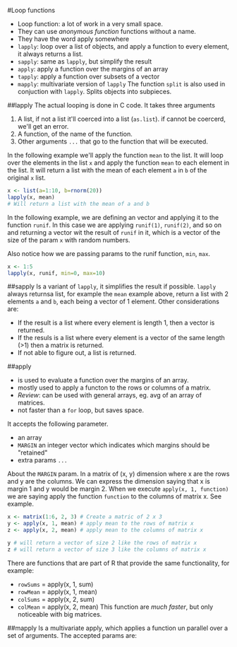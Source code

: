#Loop functions
- Loop function: a lot of work in a very small space.
- They can use *anonymous function* functions without a name.
- They have the word apply somewhere
 - `lapply`: loop over a list of objects, and apply a function to every
   element, it always returns a list.
 - `sapply`: same as `lapply`, but simplify the result
 - `apply`: apply a function over the margins of an array
 - `tapply`: apply a function over subsets of a vector
 - `mapply`: multivariate version of `lapply`
The function `split` is also used in conjuction with `lapply`. Splits objects
into subpieces.

##lapply
The actual looping is done in C code. It takes three arguments
1. A list, if not a list it'll coerced into a list (`as.list`). if cannot be
   coercerd, we'll get an error.
2. A function, of the name of the function.
3. Other arguments `...` that go to the function that will be executed.

In the following example we'll apply the function `mean` to the list. It will
loop over the elements in the list `x` and apply the function `mean` to each
element in the list. It will return a list with the mean of each element `a` in `b`
of the original `x` list.
```R
x <- list(a=1:10, b=rnorm(20))
lapply(x, mean)
# Will return a list with the mean of a and b
```
In the following example, we are defining an vector and applying it to the
function `runif`. In this case we are applying `runif(1)`, `runif(2)`, and so
on and returning a vector wit the result of `runif` in it, which is a vector
of the size of the param `x` with random numbers.

Also notice how we are passing params to the runif function, `min`, `max`.
```R
x <- 1:5
lapply(x, runif, min=0, max=10)
```

##sapply
Is a variant of `lapply`, it simplifies the result if possible. `lapply` always
returnsa list, for example the `mean` example above, return a list with 2 elements
`a` and `b`, each being a vector of 1 element. Other considerations are:
- If the result is a list where every element is length 1, then a vector is
  returned.
- If the resuls is a list where every element is a vector of the same length
  (>1) then a matrix is returned.
- If not able to figure out, a list is returned.

##apply
- is used to evaluate a function over the margins of an array.
- mostly used to apply a functon to the rows or columns of a matrix.
- *Review*: can be used with general arrays, eg. avg of an array of matrices.
- not faster than a `for` loop, but saves space.

It accepts the following parameter.
- an array
- `MARGIN` an integer vector which indicates which margins should be "retained"
- extra params `...`

About the `MARGIN` param. In a matrix of (x, y) dimension where x are the rows and
y are the columns. We can express the dimension saying that x is margin 1 and
y would be margin 2. When we execute `apply(x, 1, function)` we are saying
apply the function `function` to the columns of matrix x. See example.
```R
x <- matrix(1:6, 2, 3) # Create a matric of 2 x 3
y <- apply(x, 1, mean) # apply mean to the rows of matrix x
z <- apply(x, 2, mean) # apply mean to the columns of matrix x

y # will return a vector of size 2 like the rows of matrix x
z # will return a vector of size 3 like the columns of matrix x
```

There are functions that are part of R that provide the same functionality, for
example:
- `rowSums` = apply(x, 1, sum)
- `rowMean` = apply(x, 1, mean)
- `colSums` = apply(x, 2, sum)
- `colMean` = apply(x, 2, mean)
This function are *much faster*, but only noticeable with big matrices.

##mapply
Is a multivariate apply, which applies a function un parallel over a set of
arguments. The accepted params are:
